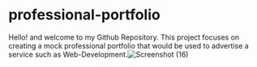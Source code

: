 # professional-portfolio
Hello! and welcome to my Github Repository. This project focuses on creating a mock professional portfolio that would be used to advertise a service such as Web-Development.![Screenshot (16)](https://user-images.githubusercontent.com/104277419/169180835-b47bae7b-ed4c-4364-a869-055dfdfb6c61.png)


